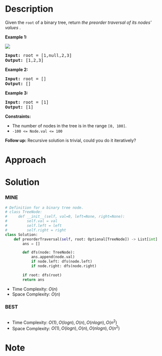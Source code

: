 # Description


Given the `root` of a binary tree, return  *the preorder traversal of its nodes' values* .

**Example 1:**

![](https://assets.leetcode.com/uploads/2020/09/15/inorder_1.jpg)

<pre><strong>Input:</strong> root = [1,null,2,3]
<strong>Output:</strong> [1,2,3]
</pre>

**Example 2:**

<pre><strong>Input:</strong> root = []
<strong>Output:</strong> []
</pre>

**Example 3:**

<pre><strong>Input:</strong> root = [1]
<strong>Output:</strong> [1]
</pre>

**Constraints:**

* The number of nodes in the tree is in the range `[0, 100]`.
* `-100 <= Node.val <= 100`

**Follow up:** Recursive solution is trivial, could you do it iteratively?

# Approach

# Solution

### MINE

```python
# Definition for a binary tree node.
# class TreeNode:
#     def __init__(self, val=0, left=None, right=None):
#         self.val = val
#         self.left = left
#         self.right = right
class Solution:
    def preorderTraversal(self, root: Optional[TreeNode]) -> List[int]:
        ans = []

        def dfs(node: TreeNode):
            ans.append(node.val)
            if node.left: dfs(node.left)
            if node.right: dfs(node.right)
    
        if root: dfs(root)
        return ans
```

* Time Complexity: $O(n)$
* Space Complexity: $O(n)$

### BEST

```python

```

* Time Complexity: $O(1), O(logn), O(n), O(nlogn), O(n^2)$
* Space Complexity: $O(1), O(logn), O(n), O(nlogn), O(n^2)$

# Note
